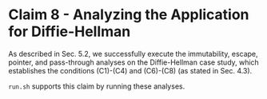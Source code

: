 # Claim 8 - Analyzing the Application for Diffie-Hellman
As described in Sec. 5.2, we successfully execute the immutability, escape, pointer, and pass-through analyses on the Diffie-Hellman case study, which establishes the conditions (C1)-(C4) and (C6)-(C8) (as stated in Sec. 4.3).

`run.sh` supports this claim by running these analyses.
